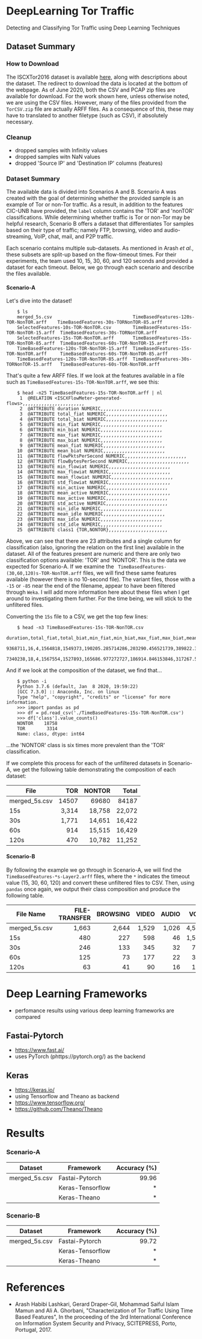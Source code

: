 # DeepLearning Tor Traffic

Detecting and Classifying Tor Traffic using Deep Learning Techniques

## Dataset Summary

### How to Download
 The ISCXTor2016 dataset is available [here](https://www.unb.ca/cic/datasets/tor.html), along with descriptions about the dataset. The redirect to download the data is located at the bottom of the webpage. As of June 2020, both the CSV and PCAP zip files are available for download. For the work shown here, unless otherwise noted, we are using the CSV files. However, many of the files provided from the `TorCSV.zip` file are actually ARFF files. As a consequence of this, these may have to translated to another filetype (such as CSV), if absolutely necessary.  

### Cleanup
-   dropped samples with Infinitiy values
-   dropped samples witn NaN values
-   dropped 'Source IP' and 'Destination IP' columns (features)

### Dataset Summary
The available data is divided into Scenarios A and B. Scenario A was created with the goal of determining whether the provided sample is an example of Tor or non-Tor traffic. As a result, in addition to the features CIC-UNB have provided, the `label` column contains the 'TOR' and 'nonTOR' classifications. While determining whether traffic is Tor or non-Tor may be helpful research, Scenario B offers a dataset that differentiates Tor samples based on their type of traffic; namely FTP, browsing, video and audio-streaming, VoIP, chat, mail, and P2P traffic.   

Each scenario contains multiple sub-datasets. As mentioned in Arash *et al.*, these subsets are split-up based on the flow-timeout times. For their experiments, the team used 10, 15, 30, 60, and 120 seconds and provided a dataset for each timeout. Below, we go through each scenario and describe the files available.

#### Scenario-A
Let's dive into the dataset!  
```
    $ ls
    merged_5s.csv                              TimeBasedFeatures-120s-TOR-NonTOR.arff    TimeBasedFeatures-30s-TORNonTOR-85.arff
    SelectedFeatures-10s-TOR-NonTOR.csv        TimeBasedFeatures-15s-TOR-NonTOR-15.arff  TimeBasedFeatures-30s-TORNonTOR.arff
    SelectedFeatures-15s-TOR-NonTOR.arff       TimeBasedFeatures-15s-TOR-NonTOR-85.arff  TimeBasedFeatures-60s-TOR-NonTOR-15.arff
    TimeBasedFeatures-120s-TOR-NonTOR-15.arff  TimeBasedFeatures-15s-TOR-NonTOR.arff     TimeBasedFeatures-60s-TOR-NonTOR-85.arff
    TimeBasedFeatures-120s-TOR-NonTOR-85.arff  TimeBasedFeatures-30s-TORNonTOR-15.arff   TimeBasedFeatures-60s-TOR-NonTOR.arff
```  
That's quite a few ARFF files. If we look at the features available in a file such as `TimeBasedFeatures-15s-TOR-NonTOR.arff`, we see this:
```
    $ head -n25 TimeBasedFeatures-15s-TOR-NonTOR.arff | nl
     1	@RELATION <ISCXFlowMeter-generated-flows>,,,,,,,,,,,,,,,,,,,,,,,
     2	@ATTRIBUTE duration NUMERIC,,,,,,,,,,,,,,,,,,,,,,,
     3	@ATTRIBUTE total_fiat NUMERIC,,,,,,,,,,,,,,,,,,,,,,,
     4	@ATTRIBUTE total_biat NUMERIC,,,,,,,,,,,,,,,,,,,,,,,
     5	@ATTRIBUTE min_fiat NUMERIC,,,,,,,,,,,,,,,,,,,,,,,
     6	@ATTRIBUTE min_biat NUMERIC,,,,,,,,,,,,,,,,,,,,,,,
     7	@ATTRIBUTE max_fiat NUMERIC,,,,,,,,,,,,,,,,,,,,,,,
     8	@ATTRIBUTE max_biat NUMERIC,,,,,,,,,,,,,,,,,,,,,,,
     9	@ATTRIBUTE mean_fiat NUMERIC,,,,,,,,,,,,,,,,,,,,,,,
    10	@ATTRIBUTE mean_biat NUMERIC,,,,,,,,,,,,,,,,,,,,,,,
    11	@ATTRIBUTE flowPktsPerSecond NUMERIC,,,,,,,,,,,,,,,,,,,,,,,
    12	@ATTRIBUTE flowBytesPerSecond NUMERIC,,,,,,,,,,,,,,,,,,,,,,,
    13	@ATTRIBUTE min_flowiat NUMERIC,,,,,,,,,,,,,,,,,,,,,,,
    14	@ATTRIBUTE max_flowiat NUMERIC,,,,,,,,,,,,,,,,,,,,,,,
    15	@ATTRIBUTE mean_flowiat NUMERIC,,,,,,,,,,,,,,,,,,,,,,,
    16	@ATTRIBUTE std_flowiat NUMERIC,,,,,,,,,,,,,,,,,,,,,,,
    17	@ATTRIBUTE min_active NUMERIC,,,,,,,,,,,,,,,,,,,,,,,
    18	@ATTRIBUTE mean_active NUMERIC,,,,,,,,,,,,,,,,,,,,,,,
    19	@ATTRIBUTE max_active NUMERIC,,,,,,,,,,,,,,,,,,,,,,,
    20	@ATTRIBUTE std_active NUMERIC,,,,,,,,,,,,,,,,,,,,,,,
    21	@ATTRIBUTE min_idle NUMERIC,,,,,,,,,,,,,,,,,,,,,,,
    22	@ATTRIBUTE mean_idle NUMERIC,,,,,,,,,,,,,,,,,,,,,,,
    23	@ATTRIBUTE max_idle NUMERIC,,,,,,,,,,,,,,,,,,,,,,,
    24	@ATTRIBUTE std_idle NUMERIC,,,,,,,,,,,,,,,,,,,,,,,
    25	@ATTRIBUTE class1 {TOR,NONTOR},,,,,,,,,,,,,,,,,,,,,,
```  
Above, we can see that there are 23 attributes and a single column for classification (also, ignoring the relation on the first line) available in the dataset. All of the features present are numeric and there are only two classification options available: 'TOR' and 'NONTOR'. This is the data we expected for Scenario-A. If we examine the ` TimeBasedFeatures-(30,60,120)s-TOR-NonTOR.arff` files, we will find these same features available (however there is no 10-second file). The variant files, those with a `-15` or `-85` near the end of the filename, appear to have been filtered through `Weka`. I will add more information here about these files when I get around to investigating them further. For the time being, we will stick to the unfiltered files.    

Converting the `15s` file to a CSV, we get the top few lines:  
```
    $ head -n3 TimeBasedFeatures-15s-TOR-NonTOR.csv
    duration,total_fiat,total_biat,min_fiat,min_biat,max_fiat,max_biat,mean_fiat,mean_biat,flowPktsPerSecond,flowBytesPerSecond,min_flowiat,max_flowiat,mean_flowiat,std_flowiat,min_active,mean_active,max_active,std_active,min_idle,mean_idle,max_idle,std_idle,class
    9368711,16,4,1564818,1549373,190205.285714286,203290.456521739,389822.391916579,370323.71975366,10.3536121458,4802.6884381427,4,1523088,97590.7395833333,267600.198443351,1871488,1983656.33333333,2195089,183219.697914371,1234883,1420565,1523088,161096.539275367,NONTOR
    7340238,18,4,1567554,1527893,165686.977272727,186914.846153846,317267.548742198,304370.651301392,11.5800059889,4340.1862446422,4,1517774,87383.7857142857,221462.862027935,1491627,3572433,5653239,2942704.06586714,1131498,1324636,1517774,273138.379007784,NONTOR
```
And if we look at the composition of the dataset, we find that...
```
    $ python -i
    Python 3.7.6 (default, Jan  8 2020, 19:59:22) 
    [GCC 7.3.0] :: Anaconda, Inc. on linux
    Type "help", "copyright", "credits" or "license" for more information.
    >>> import pandas as pd
    >>> df = pd.read_csv('./TimeBasedFeatures-15s-TOR-NonTOR.csv')
    >>> df['class'].value_counts()
    NONTOR    18758
    TOR        3314
    Name: class, dtype: int64
```  
...the 'NONTOR' class is six times more prevalent than the 'TOR' classification.  

If we complete this process for each of the unfiltered datasets in Scenario-A, we get the following table demonstrating the composition of each dataset:  

| File  | TOR   | NONTOR    | Total  |
| ----- | ----: | --------: | -----: |
| merged_5s.csv | 14507 |   69680 | 84187 |
|  15s  | 3,314 |  18,758   | 22,072 |
|  30s  | 1,771 |  14,651   | 16,422 |
|  60s  |  914  |  15,515   | 16,429 |
|  120s |  470  |  10,782   | 11,252 |

#### Scenario-B

By following the example we go through in Scenario-A, we will find the `TimeBasedFeatures-*s-Layer2.arff` files, where the `*` indicates the timeout value (15, 30, 60, 120) and convert these unfiltered files to CSV. Then, using `pandas` once again, we output their class composition and produce the following table. 

| File Name     | FILE-TRANSFER | BROWSING | VIDEO | AUDIO | VOIP | CHAT |  P2P | MAIL | Total |
| ------------- | ------------: | -------: | ----: | ----: | ---: | ---: | ---: | ---: | ----: |
| merged_5s.csv |        1,663  |    2,644 | 1,529 | 1,026 |4,524 |  485 | 2,139|  497 |14,507 |
| 15s           |           480 |   227    |  598  |  46   | 1,509| 243  |   71 | 186  | 3,360 |
| 30s           |          246  |     133  |   345 | 32    | 758  | 147  |  38  | 104  | 1,803 |
| 60s           |          125  |    73    |   177 |  22   | 381  | 84   | 20   |  54  |  936  |
| 120s          |           63  |   41     | 90    | 16    | 193  | 45   |  10  | 28   | 486   |


# Deep Learning Frameworks

-   perfomance results using various deep learning frameworks are compared

## Fastai-Pytorch

-   https://www.fast.ai/
-   uses PyTorch (phttps://pytorch.org/) as the backend

## Keras

-   https://keras.io/
-   using Tensorflow and Theano as backend
-   https://www.tensorflow.org/
-   https://github.com/Theano/Theano

# Results

### Scenario-A

| Dataset       | Framework        | Accuracy (%) |
| ------------- | ---------------- | -----------: |
| merged_5s.csv | Fastai-Pytorch   |        99.96 |
|               | Keras-Tensorflow |           \* |
|               | Keras-Theano     |           \* |

### Scenario-B

| Dataset       | Framework        | Accuracy (%) |
| ------------- | ---------------- | -----------: |
| merged_5s.csv | Fastai-Pytorch   |        99.72 |
|               | Keras-Tensorflow |           \* |
|               | Keras-Theano     |           \* |

# References

-   Arash Habibi Lashkari, Gerard Draper-Gil, Mohammad Saiful Islam Mamun and Ali A. Ghorbani, "Characterization of Tor Traffic Using Time Based Features", In the proceeding of the 3rd International Conference on Information System Security and Privacy, SCITEPRESS, Porto, Portugal, 2017.
